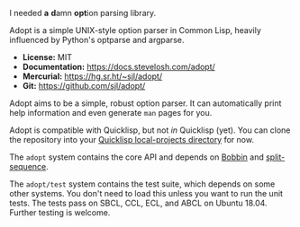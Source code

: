 I needed **a** **d**amn **opt**ion parsing library.

Adopt is a simple UNIX-style option parser in Common Lisp, heavily influenced by
Python's optparse and argparse.

* **License:** MIT
* **Documentation:** <https://docs.stevelosh.com/adopt/>
* **Mercurial:** <https://hg.sr.ht/~sjl/adopt/>
* **Git:** <https://github.com/sjl/adopt/>

Adopt aims to be a simple, robust option parser.  It can automatically print
help information and even generate `man` pages for you.

Adopt is compatible with Quicklisp, but not *in* Quicklisp (yet).  You can clone
the repository into your [Quicklisp local-projects directory][local] for now.

The `adopt` system contains the core API and depends on [Bobbin][] and
[split-sequence][].

The `adopt/test` system contains the test suite, which depends on some other
systems.  You don't need to load this unless you want to run the unit tests.
The tests pass on SBCL, CCL, ECL, and ABCL on Ubuntu 18.04.  Further testing is
welcome.

[local]: https://www.quicklisp.org/beta/faq.html#local-project
[Bobbin]: https://github.com/sjl/bobbin
[split-sequence]: https://www.cliki.net/split-sequence
